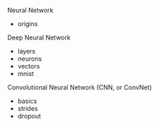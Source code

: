 Neural Network
- origins

Deep Neural Network
- layers
- neurons
- vectors
- mnist

Convolutional Neural Network (CNN, or ConvNet)
- basics
- strides
- dropout


